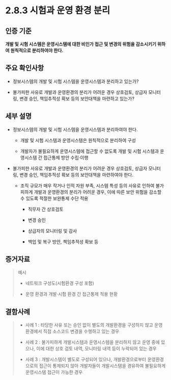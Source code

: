 # 2.8.3 시험과 운영 환경 분리

## 인증 기준

**개발 및 시험 시스템은 운영시스템에 대한 비인가 접근 및 변경의 위험을 감소시키기 위하여 원칙적으로 분리하여야 한다.**

## 주요 확인사항

- 정보시스템의 개발 및 시험 시스템을 운영시스템과 분리하고 있는가?

- 불가피한 사유로 개발과 운영환경의 분리가 어려운 경우 상호검토, 상급자 모니터링, 변경 승인, 책임추적성 확보 등의 보안대책을 마련하고 있는가?

## 세부 설명

- 정보시스템의 개발 및 시험 시스템을 운영시스템과 분리하여야 한다.

    - 개발 및 시험 시스템과 운영시스템은 원칙적으로 분리하여 구성

    - 개발자가 불필요하게 운영시스템에 접근할 수 없도록 개발 및 시험 시스템과 운영시스템 간 접근통제 방안 수립·이행

- 불가피한 사유로 개발과 운영환경의 분리가 어려운 경우 상호검토, 상급자 모니터링, 변경 승인, 책임추적성 확보 등의 보안대책을 마련하여야 한다.

    - 조직 규모가 매우 작거나 인적 자원 부족, 시스템 특성 등의 사유로 인하여 불가피하게 개발과 운영환경의 분리가 어려운 경우, 이에 따른 보안 위험을 감소할 수 있도록 적절한 보완통제 수단 적용

        - 직무자 간 상호검토

        - 변경 승인

        - 상급자의 모니터링 및 감사

        - 백업 및 복구 방안, 책임추적성 확보 등

## 증거자료

> 예시
>
> - 네트워크 구성도(시험환경 구성 포함)
>
> - 운영 환경과 개발·시험 환경 간 접근통제 적용 현황

## 결함사례

> - 사례 1 : 타당한 사유 또는 승인 없이 별도의 개발환경을 구성하지 않고 운영환경에서 직접 소스코드 변경을 수행하고 있는 경우
>
> - 사례 2 : 불가피하게 개발시스템과 운영시스템을 분리하지 않고 운영 중에 있으나, 이에 대한 상호 검토 내역, 모니터링 내역 등이 누락되어 있는 경우
>
> - 사례 3 : 개발시스템이 별도로 구성되어 있으나, 개발환경으로부터 운영환경으로의 접근이 통제되지 않아 개발자들이 개발시스템을 경유하여 불필요하게 운영시스템 접근이 가능한 경우
